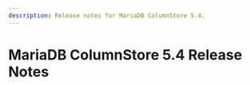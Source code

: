 ```yaml
---
description: Release notes for MariaDB ColumnStore 5.4.
---
```


# MariaDB ColumnStore 5.4 Release Notes

